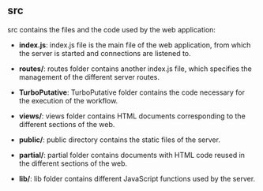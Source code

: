 ## src

src contains the files and the code used by the web application:

- **index.js**: index.js file is the main file of the web application, from which the server is started and connections are listened to.

- **routes/**: routes folder contains another index.js file, which specifies the management of the different server routes.

- **TurboPutative**: TurboPutative folder contains the code necessary for the execution of the workflow.

- **views/**: views folder contains HTML documents corresponding to the different sections of the web.

- **public/**: public directory contains the static files of the server.

- **partial/**: partial folder contains documents with HTML code reused in the different sections of the web.

- **lib/**: lib folder contains different JavaScript functions used by the server.